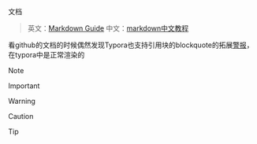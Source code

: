 文档

> 英文：[Markdown Guide](https://www.markdownguide.org/)
> 中文：[markdown中文教程](https://markdown.com.cn/)



看github的文档的时候偶然发现Typora也支持引用块的blockquote的拓展[警报](https://docs.github.com/zh/get-started/writing-on-github/getting-started-with-writing-and-formatting-on-github/basic-writing-and-formatting-syntax#alerts)，在typora中是正常渲染的

> [!NOTE]

> [!IMPORTANT]

> [!WARNING]

> [!CAUTION]

> [!TIP]

